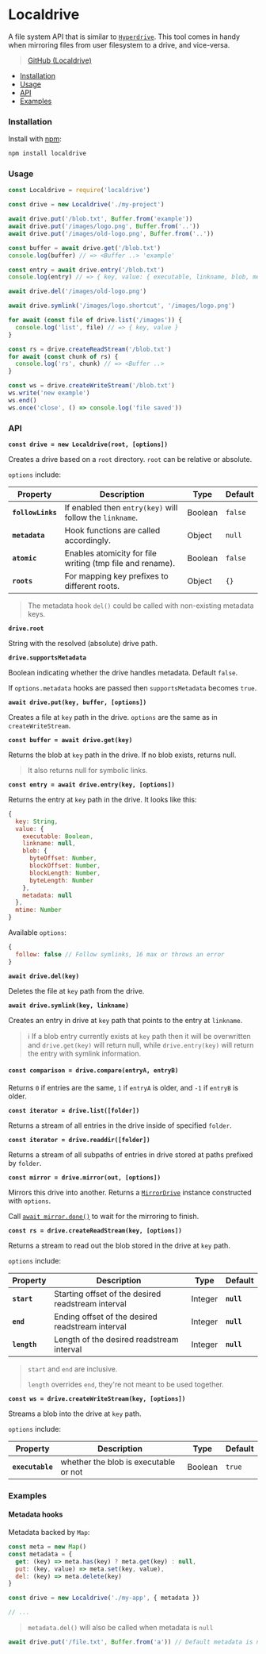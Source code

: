 # Localdrive

A file system API that is similar to [`Hyperdrive`](../building-blocks/hyperdrive.md). This tool comes in handy when mirroring files from user filesystem to a drive, and vice-versa.

> [GitHub (Localdrive)](https://github.com/holepunchto/localdrive)

* [Installation](localdrive.md#installation)
* [Usage](localdrive.md#usage)
* [API](localdrive.md#api)
* [Examples](localdrive.md#examples)

### Installation

Install with [npm](https://www.npmjs.com/):

```bash
npm install localdrive
```

### Usage

```javascript
const Localdrive = require('localdrive')

const drive = new Localdrive('./my-project')

await drive.put('/blob.txt', Buffer.from('example'))
await drive.put('/images/logo.png', Buffer.from('..'))
await drive.put('/images/old-logo.png', Buffer.from('..'))

const buffer = await drive.get('/blob.txt')
console.log(buffer) // => <Buffer ..> 'example'

const entry = await drive.entry('/blob.txt')
console.log(entry) // => { key, value: { executable, linkname, blob, metadata } }

await drive.del('/images/old-logo.png')

await drive.symlink('/images/logo.shortcut', '/images/logo.png')

for await (const file of drive.list('/images')) {
  console.log('list', file) // => { key, value }
}

const rs = drive.createReadStream('/blob.txt')
for await (const chunk of rs) {
  console.log('rs', chunk) // => <Buffer ..>
}

const ws = drive.createWriteStream('/blob.txt')
ws.write('new example')
ws.end()
ws.once('close', () => console.log('file saved'))
```

### API

**`const drive = new Localdrive(root, [options])`**

Creates a drive based on a `root` directory. `root` can be relative or absolute.

`options` include:

| Property          | Description                                              | Type    | Default  |
|-------------------|----------------------------------------------------------|---------|----------|
| **`followLinks`** | If enabled then `entry(key)` will follow the `linkname`. | Boolean | `false`  |
| **`metadata`**    | Hook functions are called accordingly.                 | Object  | `null`   |
| **`atomic`**      | Enables atomicity for file writing (tmp file and rename). | Boolean | `false`  |
| **`roots`**       | For mapping key prefixes to different roots.            | Object  | `{}`     |


> The metadata hook `del()` could be called with non-existing metadata keys.


**`drive.root`**

String with the resolved (absolute) drive path.

**`drive.supportsMetadata`**

Boolean indicating whether the drive handles metadata. Default `false`.

If `options.metadata` hooks are passed then `supportsMetadata` becomes `true`.

**`await drive.put(key, buffer, [options])`**

Creates a file at `key` path in the drive. `options` are the same as in `createWriteStream`.

**`const buffer = await drive.get(key)`**

Returns the blob at `key` path in the drive. If no blob exists, returns null.

> It also returns null for symbolic links.

**`const entry = await drive.entry(key, [options])`**

Returns the entry at `key` path in the drive. It looks like this:

```javascript
{
  key: String,
  value: {
    executable: Boolean,
    linkname: null,
    blob: {
      byteOffset: Number,
      blockOffset: Number,
      blockLength: Number,
      byteLength: Number
    },
    metadata: null
  },
  mtime: Number
}
```

Available `options`:

```js
{
  follow: false // Follow symlinks, 16 max or throws an error
}
```

**`await drive.del(key)`**

Deletes the file at `key` path from the drive.

**`await drive.symlink(key, linkname)`**

Creates an entry in drive at `key` path that points to the entry at `linkname`.

> ℹ️ If a blob entry currently exists at `key` path then it will be overwritten and `drive.get(key)` will return null, while `drive.entry(key)` will return the entry with symlink information.

#### **`const comparison = drive.compare(entryA, entryB)`**

Returns `0` if entries are the same, `1` if `entryA` is older, and `-1` if `entryB` is older.

**`const iterator = drive.list([folder])`**

Returns a stream of all entries in the drive inside of specified `folder`.

**`const iterator = drive.readdir([folder])`**

Returns a stream of all subpaths of entries in drive stored at paths prefixed by `folder`.

**`const mirror = drive.mirror(out, [options])`**

Mirrors this drive into another. Returns a [`MirrorDrive`](../helpers/mirrordrive.md) instance constructed with `options`.

Call [`await mirror.done()`](../helpers/mirrordrive.md#await-mirrordone) to wait for the mirroring to finish.

**`const rs = drive.createReadStream(key, [options])`**

Returns a stream to read out the blob stored in the drive at `key` path.

`options` include:

| Property     | Description                                        | Type    | Default    |
| ------------ | -------------------------------------------------- | ------- | ---------- |
| **`start`**  | Starting offset of the desired readstream interval | Integer | **`null`** |
| **`end`**    | Ending offset of the desired readstream interval   | Integer | **`null`** |
| **`length`** | Length of the desired readstream interval          | Integer | **`null`** |


> `start` and `end` are inclusive.
>
> `length` overrides `end`, they're not meant to be used together.

**`const ws = drive.createWriteStream(key, [options])`**

Streams a blob into the drive at `key` path.

`options` include:

| Property         | Description                           | Type    | Default |
| ---------------- | ------------------------------------- | ------- | ------- |
| **`executable`** | whether the blob is executable or not | Boolean | `true`  |

### Examples

#### Metadata hooks

Metadata backed by `Map`:

```javascript
const meta = new Map()
const metadata = {
  get: (key) => meta.has(key) ? meta.get(key) : null,
  put: (key, value) => meta.set(key, value),
  del: (key) => meta.delete(key)
}

const drive = new Localdrive('./my-app', { metadata })

// ...
```

> `metadata.del()` will also be called when metadata is `null`

```javascript
await drive.put('/file.txt', Buffer.from('a')) // Default metadata is null
```